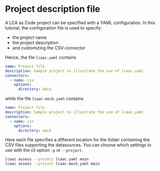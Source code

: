 # Project description file

A LCA as Code project can be specified with a YAML configuration.
In this tutorial, the configuration file is used to specify:
- the project name
- the project description
- and customizing the CSV connector

Hence, the file `lcaac.yaml` contains
```yaml
name: Project file
description: Sample project to illustrate the use of lcaac.yaml
connectors:
  - name: csv
    options:
      directory: data
```

while the file `lcaac-mock.yaml` contains
```yaml
name: Project file
description: Sample project to illustrate the use of lcaac.yaml
connectors:
  - name: csv
    options:
      directory: mock
```

Here each file specifies a different location for the folder containing the CSV files supporting the datasources.
You can choose which settings to use with the cli option `-p` or `--project`.
```bash
lcaac assess --project lcaac.yaml main
lcaac assess --project lcaac-mock.yaml main
```
